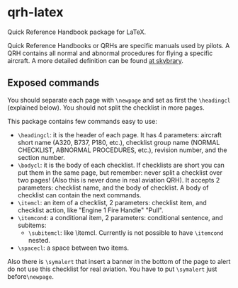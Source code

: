 # qrh-latex
Quick Reference Handbook package for LaTeX.

Quick Reference Handbooks or QRHs are specific manuals used by pilots. A QRH contains all normal and abnormal procedures for flying a specific
aircraft. A more detailed definition can be found [at skybrary](http://www.skybrary.aero/index.php/Quick_Reference_Handbook).

Exposed commands
----------------

You should separate each page with `\newpage` and set as first the `\headingcl` (explained below). You should not split the checklist in more pages.

This package contains few commands easy to use:
* `\headingcl`: it is the header of each page. It has 4 parameters: aircraft short name (A320, B737, P180, etc.), checklist group name (NORMAL
CHECKLIST, ABNORMAL PROCEDURES, etc.), revision number, and the section number.
* `\bodycl`: it is the body of each checklist. If checklists are short you can put them in the same page, but remember: never split a checklist over
two pages! (Also this is never done in real aviation QRH). It accepts 2 parameters: checklist name, and the body of checklist. A body of checklist can
contain the next commands.
* `\itemcl`: an item of a checklist, 2 parameters: checklist item, and checklist action, like "Engine 1 Fire Handle" "Pull".
* `\itemcond`: a conditional item, 2 parameters: conditional sentence, and subitems:
  * `\subitemcl`: like \itemcl. Currently is not possible to have `\itemcond` nested.
* `\spacecl`: a space between two items.

Also there is `\symalert` that insert a banner in the bottom of the page to alert do not use this checklist for real aviation. You have to put `\symalert` just before`\newpage`.


